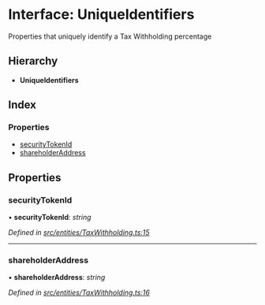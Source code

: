 # Interface: UniqueIdentifiers

Properties that uniquely identify a Tax Withholding percentage

## Hierarchy

* **UniqueIdentifiers**

## Index

### Properties

* [securityTokenId](entities.uniqueidentifiers.md#securitytokenid)
* [shareholderAddress](entities.uniqueidentifiers.md#shareholderaddress)

## Properties

###  securityTokenId

• **securityTokenId**: *string*

*Defined in [src/entities/TaxWithholding.ts:15](https://github.com/PolymathNetwork/polymath-sdk/blob/73ecb26/src/entities/TaxWithholding.ts#L15)*

___

###  shareholderAddress

• **shareholderAddress**: *string*

*Defined in [src/entities/TaxWithholding.ts:16](https://github.com/PolymathNetwork/polymath-sdk/blob/73ecb26/src/entities/TaxWithholding.ts#L16)*
